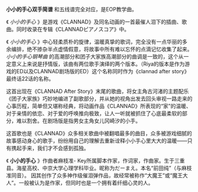 

**小小的手心双手简谱** 和五线谱完全对应，是EOP教学曲。

《 _小小的手心_ 》是游戏《CLANNAD》及同名动画的一首最催人泪下的插曲、歌曲。同时收录在专辑《CLANNADピアノスコア》中。

《 _小小的手心_ 》中心轻柔质朴的旋律，温暖真挚的歌词，完全没有一点华丽的多余编排，绝不掺杂半点虚情假意，将故事中所有难以忘怀的点滴记忆收集了起来。
_小小的手心钢琴曲_
的高潮部分和团子大家族高潮部分的曲调是一致的，这个从一定意义上来说是抒情版，该曲有两位歌手演绎的两个版本。（Riya的版本是作为游戏的ED以及CLANNAD剧场版的ED）这个名称同时作为《clannad
after story》最终话22话的名称。

这首出现在《CLANNAD After
Story》末尾的歌曲，将女主角古河渚的主题配乐《团子大家族》巧妙地编进了副歌部分，并从她的视角出发去回头审视一路走来的心事历程，简单但又堪称经典，将动画作品《CLANNAD》所表现的“家”的温暖、对于亲情的依恋、对于爱的呼唤推向极致，让人一听就被抓住了心底最柔软的部分，难以割舍。在剧场版是指男女主角女儿冈崎汐的小手。  
  
这首歌也是《CLANNAD》众多相关歌曲中被翻唱最多的曲目，众多被游戏细腻的故事感动身心的歌手，纷纷用自己的理解去重新诠释小小手心里大大的温暖——只有携起手来，我们才不会感到孤独。

《 **小小的手心** 》作曲者麻枝准-
Key所属脚本作家，作词家，作曲家。生于三重县。海星高校、中京大学心理学科毕业。昵称为だーまえ。本名“前田纯”（与麻枝准同音）。
因其创作了众多神作级催泪弹作品，故经常被称作“大魔王”或“魔王大人”。一般被认为是作家，但同时也是一个拥有着纤细心灵的人。

